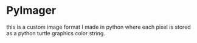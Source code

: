 # PyImager
this is a custom image format I made in python where each pixel is stored as a python turtle graphics color string.
